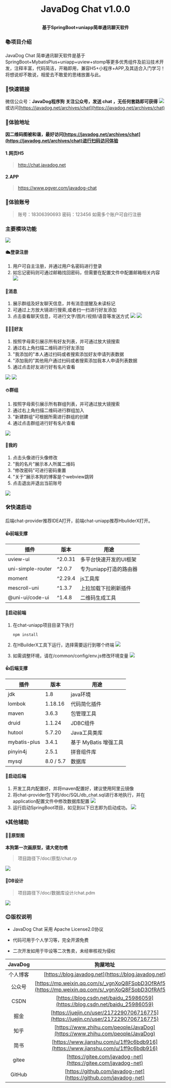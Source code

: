 <div align="center">
    <h1 align="center" style="margin: 30px 0 30px; font-weight: bold;">JavaDog Chat v1.0.0</h1>
	<h4 align="center">基于SpringBoot+uniapp简单通讯聊天软件</h4>
</div>

### 📚项目介绍
JavaDog Chat 简单通讯聊天软件是基于SpringBoot+MybatisPlus+uniapp+uview+stomp等更多优秀组件及前沿技术开发，注释丰富，代码简洁，开箱即用，兼容H5+小程序+APP,及其适合入门学习！将想说却不敢说，相爱去不敢爱的思绪放置与此。

### 🎁快速链接
微信公众号：**JavaDog程序狗**
**关注公众号，发送 chat ，无任何套路即可获得**
![](https://img.javadog.net/blog/chat/dc17e1bea0864e0bac8c0bfdd43e6684~tplv-k3u1fbpfcp-zoom-in-crop-mark_4536_0_0_0.webp)
或访问[https://javadog.net/archives/chat](https://javadog.net/archives/chat)

### 🌱体验地址
**因二维码图被和谐，最好访问[https://javadog.net/archives/chat](https://javadog.net/archives/chat)进行扫码访问体验**
#### 1.网页H5
> http://chat.javadog.net

#### 2.APP
> https://www.pgyer.com/javadog-chat


### 🍓体验账号
>账号：18306390693
  密码：123456
如需多个账户可自行注册
### 主要模块功能
![](https://img.javadog.net/blog/chat/21911c0b62a84f90bab93ef546e2420e~tplv-k3u1fbpfcp-zoom-in-crop-mark_4536_0_0_0.webp)

#### 🛳️登录注册
1. 用户可自主注册，并通过用户名密码进行登录
2. 如忘记密码则可通过邮箱找回密码，但需要在配置文件中配置邮箱相关内容
![](https://img.javadog.net/blog/chat/a30d46c2f014429993aaf4c255ac5844~tplv-k3u1fbpfcp-zoom-1.jpg)
#### 🍭消息
1. 展示群组及好友聊天信息，并有消息提醒及未读标记
2. 可通过上方放大镜进行搜索,或者扫一扫进行好友添加
3. 点击查看聊天信息，可进行文字/图片/视频/语音等发送方式
![](https://img.javadog.net/blog/chat/a60f5051e2324a388b3c2e0cb6b49c14~tplv-k3u1fbpfcp-zoom-1.jpg)
![](https://img.javadog.net/blog/chat/5b3c07ee3873400e8b4f4b67c4f863f2_tplv-k3u1fbpfcp-zoom-1.png)


#### 🧑‍🤝‍🧑好友
1. 按照字母索引展示所有好友列表，并可通过放大镜搜索
2. 通过右上角扫描二维码进行好友添加
3. "我添加的"本人通过扫码或者搜索添加好友申请列表数据
4. "添加我的"其他用户通过扫码或者搜索添加我本人申请列表数据
5. 通过点击好友进行好有名片查看

![](https://img.javadog.net/blog/chat/47f7a3fc716f4d3f8adb5a928f8961cb_tplv-k3u1fbpfcp-zoom-1.jpg)
![](https://img.javadog.net/blog/chat/7f7815b84b364eba9f78cb82b62e7801_tplv-k3u1fbpfcp-zoom-1.jpg)
#### ⛄群组
1. 按照字母索引展示所有群组列表，并可通过放大镜搜索
2. 通过右上角扫描二维码进行群组加入
3. "新建群组"可根据所需进行群组的创建
4. 通过点击群组进行好有名片查看

![](https://img.javadog.net/blog/chat/e441464e117949f5ae1ec277959c782b_tplv-k3u1fbpfcp-zoom-1.jpg)
#### 🎃我的
1. 点击头像进行头像修改
2. "我的名片"展示本人所属二维码
3. "修改密码"可进行密码重置
4. "关于"展示本狗的博客是个webview跳转
5. 点击退出并退出当前账号

![](https://img.javadog.net/blog/chat/eb470803c10c4d32aad68c3b5f35de7d_tplv-k3u1fbpfcp-zoom-1.jpg)

### 🛠️快速启动
后端chat-provider推荐IDEA打开，前端chat-uniapp推荐HbuliderX打开。

#### 👍前端支撑
| 插件 | 版本 | 用途 |
| --- | ----- |  ----- |
| uview-ui|  ^2.0.31 |多平台快速开发的UI框架 |
| uni-simple-router | ^2.0.7 |专为uniapp打造的路由器 |
| moment | ^2.29.4 |js工具库 |
| mescroll-uni| ^1.3.7 | 上拉加载下拉刷新插件 |
| @uni-ui/code-ui| ^1.4.8 | 二维码生成工具|

#### 👸启动前端

 1. 在chat-uniapp项目目录下执行 
	```
	npm install
	```
 2. 在HBuilderX工具下运行，选择需要运行到哪个终端
 ![](https://img.javadog.net/blog/chat/82f8910e968f4565a4b605cb6fd92340_tplv-k3u1fbpfcp-zoom-1.png)
 
 3. 如需调整环境，请在/common/config/env.js修改环境变量
![](https://img.javadog.net/blog/chat/c7368d72805a464f953bb96254251c08_tplv-k3u1fbpfcp-zoom-1.png)

#### 👍后端支撑
| 插件 | 版本 | 用途 |
| --- | ----- |  ----- |
| jdk |  1.8 |java环境 |
| lombok | 1.18.16 |代码简化插件 |
| maven | 3.6.3 |包管理工具 |
| druid| 1.1.24 | JDBC组件 |
| hutool| 5.7.20 | Java工具类库|
| mybatis-plus| 3.4.1 | 基于 MyBatis 增强工具|
| pinyin4j| 2.5.1 | 拼音组件库|
| mysql | 8.0 / 5.7 | 数据库 |

#### 👦启动后端
 1. 开发工具内配置好，并将maven配置好，建议使用阿里云镜像
 2. 将chat-provider包下的/doc/SQL/db_chat.sql进行本地执行，并在application配置文件中修改数据库配置
 	![](https://img.javadog.net/blog/chat/ef901b1213e544e09ab1c3dd4cdac97e_tplv-k3u1fbpfcp-zoom-1.png)
 3. 运行启动SpringBoot项目，如见到以下日志即为启动成功。
![](https://img.javadog.net/blog/chat/a32beb5b272b487ebd0e6ef02e14f6b8_tplv-k3u1fbpfcp-zoom-1.png)
### 🌀其他辅助
#### 🏋️‍♀️原型图
**本狗第一次画原型，请大佬勿喷**
> 项目路径下/doc/原型/chat.rp

![](https://img.javadog.net/blog/chat/a6339245e0db407197d14ea8427fac23_tplv-k3u1fbpfcp-zoom-1.png)
#### 🤾DB设计
> 项目路径下/doc/数据库设计/chat.pdm

![](https://img.javadog.net/blog/chat/fae0ae5589ab4062b77b531f4781617f_tplv-k3u1fbpfcp-zoom-1.png)


### 😊版权说明

- JavaDog Chat 采用 Apache License2.0协议

- 代码可用于个人学习等，完全开源免费

- 二次开发如用于毕设等二次售卖，未经审核视为侵权

| JavaDog| 狗屋地址 |
| :----:| :----: | 
| 个人博客 | [https://blog.javadog.net](https://blog.javadog.net) | 
| 公众号 | [https://mp.weixin.qq.com/s/_vgnXoQ8FSobD3OfRAf5gw](https://mp.weixin.qq.com/s/_vgnXoQ8FSobD3OfRAf5gw) | 
| CSDN  | [https://blog.csdn.net/baidu_25986059](https://blog.csdn.net/baidu_25986059) | 
| 掘金 | [https://juejin.cn/user/2172290706716775](https://juejin.cn/user/2172290706716775)| 
| 知乎 | [https://www.zhihu.com/people/JavaDog](https://www.zhihu.com/people/JavaDog) | 
| 简书| [https://www.jianshu.com/u/1ff9c6bdb916](https://www.jianshu.com/u/1ff9c6bdb916) | 
| gitee|[https://gitee.com/javadog-net](https://gitee.com/javadog-net)  | 
| GitHub|[https://github.com/javadog-net](https://github.com/javadog-net)| 

